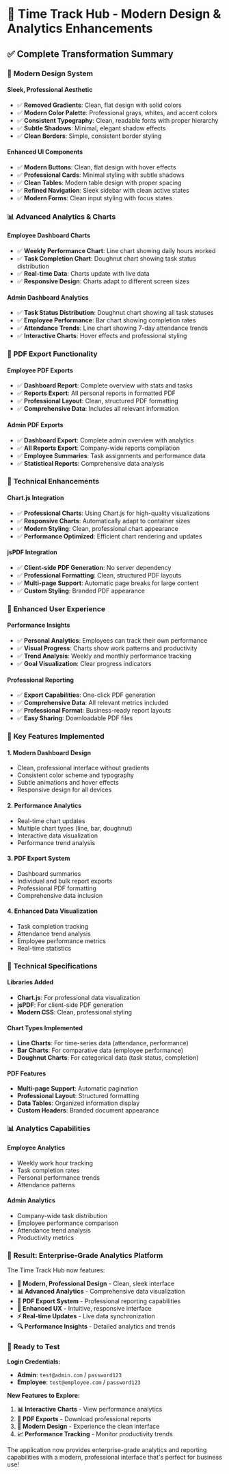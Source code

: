 # 🎨 Time Track Hub - Modern Design & Analytics Enhancements

## ✅ **Complete Transformation Summary**

### 🎨 **Modern Design System**

#### **Sleek, Professional Aesthetic**
- ✅ **Removed Gradients**: Clean, flat design with solid colors
- ✅ **Modern Color Palette**: Professional grays, whites, and accent colors
- ✅ **Consistent Typography**: Clean, readable fonts with proper hierarchy
- ✅ **Subtle Shadows**: Minimal, elegant shadow effects
- ✅ **Clean Borders**: Simple, consistent border styling

#### **Enhanced UI Components**
- ✅ **Modern Buttons**: Clean, flat design with hover effects
- ✅ **Professional Cards**: Minimal styling with subtle shadows
- ✅ **Clean Tables**: Modern table design with proper spacing
- ✅ **Refined Navigation**: Sleek sidebar with clean active states
- ✅ **Modern Forms**: Clean input styling with focus states

### 📊 **Advanced Analytics & Charts**

#### **Employee Dashboard Charts**
- ✅ **Weekly Performance Chart**: Line chart showing daily hours worked
- ✅ **Task Completion Chart**: Doughnut chart showing task status distribution
- ✅ **Real-time Data**: Charts update with live data
- ✅ **Responsive Design**: Charts adapt to different screen sizes

#### **Admin Dashboard Analytics**
- ✅ **Task Status Distribution**: Doughnut chart showing all task statuses
- ✅ **Employee Performance**: Bar chart showing completion rates
- ✅ **Attendance Trends**: Line chart showing 7-day attendance trends
- ✅ **Interactive Charts**: Hover effects and professional styling

### 📄 **PDF Export Functionality**

#### **Employee PDF Exports**
- ✅ **Dashboard Report**: Complete overview with stats and tasks
- ✅ **Reports Export**: All personal reports in formatted PDF
- ✅ **Professional Layout**: Clean, structured PDF formatting
- ✅ **Comprehensive Data**: Includes all relevant information

#### **Admin PDF Exports**
- ✅ **Dashboard Export**: Complete admin overview with analytics
- ✅ **All Reports Export**: Company-wide reports compilation
- ✅ **Employee Summaries**: Task assignments and performance data
- ✅ **Statistical Reports**: Comprehensive data analysis

### 🔧 **Technical Enhancements**

#### **Chart.js Integration**
- ✅ **Professional Charts**: Using Chart.js for high-quality visualizations
- ✅ **Responsive Charts**: Automatically adapt to container sizes
- ✅ **Modern Styling**: Clean, professional chart appearance
- ✅ **Performance Optimized**: Efficient chart rendering and updates

#### **jsPDF Integration**
- ✅ **Client-side PDF Generation**: No server dependency
- ✅ **Professional Formatting**: Clean, structured PDF layouts
- ✅ **Multi-page Support**: Automatic page breaks for large content
- ✅ **Custom Styling**: Branded PDF appearance

### 📱 **Enhanced User Experience**

#### **Performance Insights**
- ✅ **Personal Analytics**: Employees can track their own performance
- ✅ **Visual Progress**: Charts show work patterns and productivity
- ✅ **Trend Analysis**: Weekly and monthly performance tracking
- ✅ **Goal Visualization**: Clear progress indicators

#### **Professional Reporting**
- ✅ **Export Capabilities**: One-click PDF generation
- ✅ **Comprehensive Data**: All relevant metrics included
- ✅ **Professional Format**: Business-ready report layouts
- ✅ **Easy Sharing**: Downloadable PDF files

### 🎯 **Key Features Implemented**

#### **1. Modern Dashboard Design**
- Clean, professional interface without gradients
- Consistent color scheme and typography
- Subtle animations and hover effects
- Responsive design for all devices

#### **2. Performance Analytics**
- Real-time chart updates
- Multiple chart types (line, bar, doughnut)
- Interactive data visualization
- Performance trend analysis

#### **3. PDF Export System**
- Dashboard summaries
- Individual and bulk report exports
- Professional PDF formatting
- Comprehensive data inclusion

#### **4. Enhanced Data Visualization**
- Task completion tracking
- Attendance trend analysis
- Employee performance metrics
- Real-time statistics

### 🚀 **Technical Specifications**

#### **Libraries Added**
- **Chart.js**: For professional data visualization
- **jsPDF**: For client-side PDF generation
- **Modern CSS**: Clean, professional styling

#### **Chart Types Implemented**
- **Line Charts**: For time-series data (attendance, performance)
- **Bar Charts**: For comparative data (employee performance)
- **Doughnut Charts**: For categorical data (task status, completion)

#### **PDF Features**
- **Multi-page Support**: Automatic pagination
- **Professional Layout**: Structured formatting
- **Data Tables**: Organized information display
- **Custom Headers**: Branded document appearance

### 📊 **Analytics Capabilities**

#### **Employee Analytics**
- Weekly work hour tracking
- Task completion rates
- Personal performance trends
- Attendance patterns

#### **Admin Analytics**
- Company-wide task distribution
- Employee performance comparison
- Attendance trend analysis
- Productivity metrics

### 🎉 **Result: Enterprise-Grade Analytics Platform**

The Time Track Hub now features:

- **🎨 Modern, Professional Design** - Clean, sleek interface
- **📊 Advanced Analytics** - Comprehensive data visualization
- **📄 PDF Export System** - Professional reporting capabilities
- **📱 Enhanced UX** - Intuitive, responsive interface
- **⚡ Real-time Updates** - Live data synchronization
- **🔍 Performance Insights** - Detailed analytics and trends

### 🧪 **Ready to Test**

**Login Credentials:**
- **Admin**: `test@admin.com` / `password123`
- **Employee**: `test@employee.com` / `password123`

**New Features to Explore:**
1. **📊 Interactive Charts** - View performance analytics
2. **📄 PDF Exports** - Download professional reports
3. **🎨 Modern Design** - Experience the clean interface
4. **📈 Performance Tracking** - Monitor productivity trends

The application now provides enterprise-grade analytics and reporting capabilities with a modern, professional interface that's perfect for business use!
